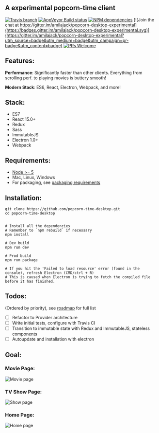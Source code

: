 ## A experimental popcorn-time client

[![Travis branch](https://img.shields.io/travis/amilajack/popcorn-desktop-experimental/master.svg)]()
[![AppVeyor Build status](https://ci.appveyor.com/api/projects/status/m51mlf6ntd138555?svg=true)](https://ci.appveyor.com/project/amilajack/popcorn-desktop-experimental)
[![NPM dependencies](https://img.shields.io/david/amilajack/popcorn-desktop-experimental.svg)]()
[![Join the chat at https://gitter.im/amilajack/popcorn-desktop-experimental](https://badges.gitter.im/amilajack/popcorn-desktop-experimental.svg)](https://gitter.im/amilajack/popcorn-desktop-experimental?utm_source=badge&utm_medium=badge&utm_campaign=pr-badge&utm_content=badge)
[![PRs Welcome](https://img.shields.io/badge/PRs-welcome-brightgreen.svg)]()

## Features:

**Performance**: Significantly faster than other clients. Everything from scrolling perf. to playing movies is buttery smooth!

**Modern Stack**: ES6, React, Electron, Webpack, and more!

## Stack:

* ES7
* React 15.0+
* Redux
* Sass
* ImmutableJS
* Electron 1.0+
* Webpack

## Requirements:

* [Node >= 5](nodejs.org)
* Mac, Linux, Windows
* For packaging, see [packaging requirements](https://github.com/amilajack/popcorn-time-desktop/wiki/Packaging-Requirements)

## Installation:
```
git clone https://github.com/popcorn-time-desktop.git
cd popcorn-time-desktop


# Install all the dependencies
# Remember to `npm rebuild` if necessary
npm install

# Dev build
npm run dev

# Prod build
npm run package

# If you hit the 'Failed to load resource' error (found in the console), refresh Electron (CMD/ctrl + R)
# This is caused when Electron is trying to fetch the compiled file before it has finished.
```

## Todos:
(Ordered by priority), see [roadmap](https://github.com/amilajack/popcorn-desktop-experimental/wiki/Road-Map) for full list
- [ ] Refactor to Provider architecture
- [ ] Write initial tests, configure with Travis CI
- [ ] Transition to immutable state with Redux and ImmutableJS, stateless components
- [ ] Autoupdate and installation with electron

## Goal:

### Movie Page:
![Movie page](https://raw.github.com/amilajack/popcorn-desktop-experimental/master/images/movie-page.jpg)

### TV Show Page:
![Show page](https://raw.github.com/amilajack/popcorn-desktop-experimental/master/images/show-page.jpg)

### Home Page:
![Home page](https://raw.github.com/amilajack/popcorn-desktop-experimental/master/images/home.png)
